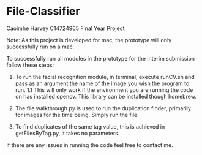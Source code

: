 # File-Classifier
Caoimhe Harvey
C14724965
Final Year Project

Note: As this project is developed for mac, the prototype will only successfully run on a mac. 

To successfully run all modules in the prototype for the interim submission follow these steps:
1. To run the facial recognition module, in terminal, execute runCV.sh and pass as an argument the name of the image you wish the program to run. 
	1.1 This will only work if the environment you are running the code on has installed opencv. This library can be installed though homebrew. 

2. The file walkthrough.py is used to run the duplication finder, primarily for images for the time being. Simply run the file. 

3. To find duplicates of the same tag value, this is achieved in getFilesByTag.py, it takes no parameters. 


If there are any issues in running the code feel free to contact me.
